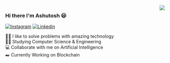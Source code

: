 <img align="right" src="https://github-readme-stats.vercel.app/api?username=waytoashutosh&hide_border=true&hide_rank=false&show_icons=true&title_color=606060&text_color=606060&bg_color=00000000">



### Hi there I'm Ashutosh 😃

[![Instagram](https://img.shields.io/badge/Instagram-E4405F?style=for-the-badge&logo=instagram&logoColor=white)](https://www.instagram.com/waytoashutosh/)
[![Linkedin](https://img.shields.io/badge/LinkedIn-0077B5?style=for-the-badge&logo=linkedin&logoColor=white)](https://www.linkedin.com/in/ashutosh-kr/)

👨‍💻 I like to solve problems with amazing technology <br>
👨‍🎓 Studying Computer Science & Engineering <br>
💻 Collaborate with me on Artificial Intelligence <br>
✒️ Currently Working on Blockchain 
